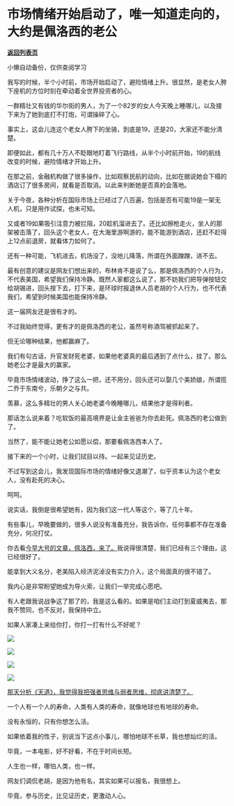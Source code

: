 # 市场情绪开始启动了，唯一知道走向的，大约是佩洛西的老公

[**返回列表页**](/gzh/记忆承载3)

小懒自动备份，仅供查阅学习

我写的时候，半个小时前，市场开始启动了，避险情绪上升。很显然，是老女人胯下座机的方位时刻在牵动着全世界投资者的心。

  

一群精壮又有钱的华尔街的男人，为了一个82岁的女人今天晚上睡哪儿，以及接下来为了她到底打不打炮，可谓操碎了心。  

  

事实上，这会儿连这个老女人胯下的坐骑，到底是19，还是20，大家还不能分清楚。

  

即便如此，都有几十万人不眨眼地盯着飞行路线，从半个小时前开始，19的航线改变的时候，避险情绪才开始上升。

  

在那之前，金融机构做了很多操作，比如观察民航的动向，比如在据说她会下榻的酒店订了很多房间，就看是否取消。以此来判断她是否真的会落地。  

  

关于今夜，各种分析在国际市场上已经过了八百遍，包括是否有可能19是一架无人机，只是用作试探，也未可知。  

  

又或者19如果吸引注意力被拦阻，20趁机溜进去了。还比如擦枪走火，坐人的那架被击落了，回头这个老女人，在大海里游啊游的，能不能游到酒店，还赶不赶得上12点前退房，就看体力如何了。

  

还有一种可能，飞机进去，机场没了，没地儿降落，所谓在外面蹭蹭，进不去。

  

最有创意的建议是网友们想出来的，布林肯不是说了么，那是佩洛西的个人行为，不代表美国，希望我们保持冷静。既然人家都这么说了，那不妨我们把导弹按钮交给胡锡进，回头按下去，打下来，是环球时报退休人员老胡的个人行为，也不代表我们，希望到时候美国也能保持冷静。  

  

这一届网友还是很有才的。  

  

不过我始终觉得，更有才的是佩洛西的老公，虽然号称酒驾被抓起来了。

  

但无论哪种结果，他都赢麻了。

  

我们有句古话，升官发财死老婆，如果他老婆真的最后遇到了点什么，挂了。那么她老公才是最大的赢家。  

  

毕竟市场情绪波动，挣了这么一把，还不用分，回头还可以娶几个美娇娘，所谓揽二乔于东南兮，乐朝夕之与共。

  

羡慕，这么多精壮的男人关心她老婆今晚睡哪儿，结果他才是得利者。

  

那话怎么说来着？吃软饭的最高境界是让金主爸爸为你去赴死。佩洛西的老公做到了。  

  

当然了，能不能让她老公如愿以偿，那要看佩洛西本人了。

  

接下来的一个小时，让我们拭目以待。一起来见证历史。  

  

不过写到这会儿，我发现国际市场的情绪好像又退潮了，似乎资本认为这个老女人，没有赴死的决心。

  

呵呵。

  

说实话，我倒是很希望她有，因为我们这一代人等这个，等了几十年。  

  

有些事儿，早晚要做的，很多人说没有准备充分，我告诉你，任何事都不存在准备充分，何况打仗。  

  

你去看[今早大号的文章，佩洛西，来了。](http://mp.weixin.qq.com/s?__biz=MzU0MjYwNDU2Mw==&mid=2247507234&idx=1&sn=668d2183a73f6da2867f60fd3fd72e96&chksm=fb1ab15ecc6d384899e7562c4418ba51b6102e91465569cd38ab86eb71243646f76492fa5a59&scene=21#wechat_redirect)我说得很清楚，我们已经有三个理由，这已经很好了。

  

能拿到大义名分，老美陷入经济泥淖没有实力介入，这个局面真的很不错了。

  

我内心是非常盼望她成为导火索，让我们一举完成心愿吧。  

  

有人老跟我说战争这了那了的，我是这么看的。如果是咱们主动打到夏威夷去，那我不赞同，也不反对，我保持中立。

  

如果人家凑上来给你打，你打一打有什么不好呢？  

  

![](https://mmbiz.qpic.cn/mmbiz_png/aYCQDPqZ8kzica2EbPh5smmhoOYdNibYmDpD4PzwusM3eicrVSAkXcWwSnJhDa4mdS3XI4nZjCBltWt5bgBVEYwrw/640?wx_fmt=png)

  

![](https://mmbiz.qpic.cn/mmbiz_png/aYCQDPqZ8kzica2EbPh5smmhoOYdNibYmDfeLEx4EOxRt8Zmhq01eNbysicGm9J3mfibGkqwH51xcuqiaibGTtXztTmw/640?wx_fmt=png)

  

![](https://mmbiz.qpic.cn/mmbiz_png/aYCQDPqZ8kzica2EbPh5smmhoOYdNibYmDONib2mv7765to4Tcswiaichsd0IyNUT60CxrzmTzPXZthGhlGnxnalF4g/640?wx_fmt=png)

  

![](https://mmbiz.qpic.cn/mmbiz_png/aYCQDPqZ8kzica2EbPh5smmhoOYdNibYmDiamF2zCxsbfDMrCuN8M7mWZiazb7ogDib0bIkQl3t9ra0Kic3WicU2V3qsg/640?wx_fmt=png)

  

[那天分析《天道》，我觉得我把强者思维与弱者思维，彻底讲清楚了。  
](http://mp.weixin.qq.com/s?__biz=MzU0MjYwNDU2Mw==&mid=2247507224&idx=1&sn=48d8ac37ebb9a64a251b652dff7836f4&chksm=fb1ab164cc6d38721f04f5030f0073d6869beef853d9e210fb03cf2849d358a1e152ed0c0801&scene=21#wechat_redirect)

  

一个人有一个人的寿命，人类有人类的寿命，就像地球也有地球的寿命。

  

没有永恒的，只有你想怎么活。  

  

如果依着我的性子，别说当下这点小事儿，哪怕地球不长草，我也想灿烂的活。  

  

毕竟，一本电影，好不好看，不在于时间长短。  

  

人生也一样，哪怕人类，也一样。

  

网友们调侃老胡，是因为他有名，其实如果可以报名，我很想上。

  

毕竟，参与历史，比见证历史，更激动人心。

